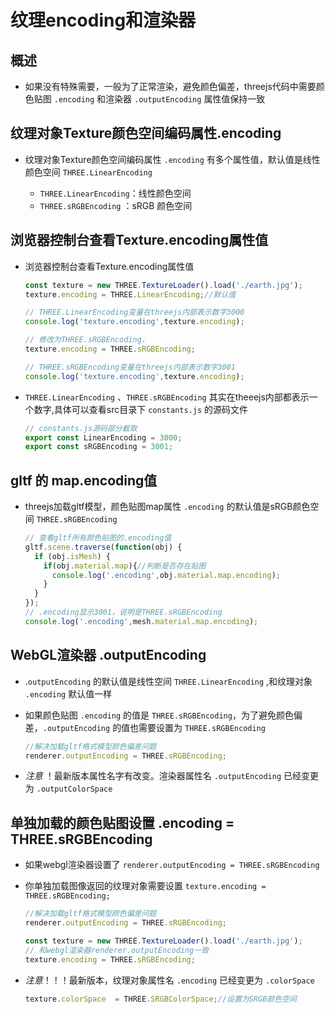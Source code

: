 # 纹理encoding和渲染器

## 概述

+ 如果没有特殊需要，一般为了正常渲染，避免颜色偏差，threejs代码中需要颜色贴图 `.encoding` 和渲染器 `.outputEncoding` 属性值保持一致

## 纹理对象Texture颜色空间编码属性.encoding

+ 纹理对象Texture颜色空间编码属性 `.encoding` 有多个属性值，默认值是线性颜色空间 `THREE.LinearEncoding`

  + `THREE.LinearEncoding`：线性颜色空间
  + `THREE.sRGBEncoding` ：sRGB 颜色空间

## 浏览器控制台查看Texture.encoding属性值

+ 浏览器控制台查看Texture.encoding属性值

  ```js
  const texture = new THREE.TextureLoader().load('./earth.jpg');
  texture.encoding = THREE.LinearEncoding;//默认值

  // THREE.LinearEncoding变量在threejs内部表示数字3000
  console.log('texture.encoding',texture.encoding);

  // 修改为THREE.sRGBEncoding，
  texture.encoding = THREE.sRGBEncoding;

  // THREE.sRGBEncoding变量在threejs内部表示数字3001
  console.log('texture.encoding',texture.encoding);
  ```

+ `THREE.LinearEncoding` 、`THREE.sRGBEncoding` 其实在theeejs内部都表示一个数字,具体可以查看src目录下 `constants.js` 的源码文件

  ```js
  // constants.js源码部分截取
  export const LinearEncoding = 3000;
  export const sRGBEncoding = 3001;
  ```

## gltf 的 map.encoding值

+ threejs加载gltf模型，颜色贴图map属性 `.encoding` 的默认值是sRGB颜色空间 `THREE.sRGBEncoding`

  ```js
  // 查看gltf所有颜色贴图的.encoding值
  gltf.scene.traverse(function(obj) {
    if (obj.isMesh) {
      if(obj.material.map){//判断是否存在贴图
        console.log('.encoding',obj.material.map.encoding);
      }
    }
  });
  // .encoding显示3001，说明是THREE.sRGBEncoding
  console.log('.encoding',mesh.material.map.encoding);
  ```

## WebGL渲染器 .outputEncoding

+ .`outputEncoding` 的默认值是线性空间 `THREE.LinearEncoding` ,和纹理对象 `.encoding` 默认值一样
+ 如果颜色贴图 `.encoding` 的值是 `THREE.sRGBEncoding`，为了避免颜色偏差，`.outputEncoding` 的值也需要设置为 `THREE.sRGBEncoding`

  ```js
  //解决加载gltf格式模型颜色偏差问题
  renderer.outputEncoding = THREE.sRGBEncoding;
  ```

+ *注意* ！最新版本属性名字有改变。渲染器属性名 `.outputEncoding` 已经变更为 `.outputColorSpace`

## 单独加载的颜色贴图设置 .encoding = THREE.sRGBEncoding

+ 如果webgl渲染器设置了 `renderer.outputEncoding = THREE.sRGBEncoding`
+ 你单独加载图像返回的纹理对象需要设置 `texture.encoding = THREE.sRGBEncoding;`

  ```js
  //解决加载gltf格式模型颜色偏差问题
  renderer.outputEncoding = THREE.sRGBEncoding;

  const texture = new THREE.TextureLoader().load('./earth.jpg');
  // 和webgl渲染器renderer.outputEncoding一致
  texture.encoding = THREE.sRGBEncoding;
  ```

+ *注意*！！！最新版本，纹理对象属性名 `.encoding` 已经变更为 `.colorSpace`

  ```js
  texture.colorSpace  = THREE.SRGBColorSpace;//设置为SRGB颜色空间
  ```
